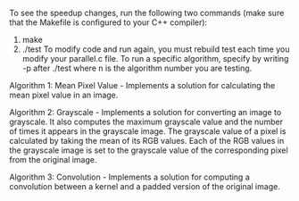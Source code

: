To see the speedup changes, run the following two commands (make sure that the Makefile is configured to your C++ compiler): 
1. make 
2. ./test
To modify code and run again, you must rebuild test each time you modify your parallel.c file.
To run a specific algorithm, specify by writing -p <n> after ./test where n is the algorithm number you are testing.


Algorithm 1: Mean Pixel Value - Implements a solution for calculating the mean pixel value in an image. 

Algorithm 2: Grayscale - Implements a solution for converting an image to grayscale. It also computes the maximum
grayscale value and the number of times it appears in the grayscale image. The grayscale value of a pixel
is calculated by taking the mean of its RGB values. Each of the RGB values in the grayscale image is set
to the grayscale value of the corresponding pixel from the original image.

Algorithm 3: Convolution - Implements a solution for computing a convolution between a kernel and a padded version of
the original image.